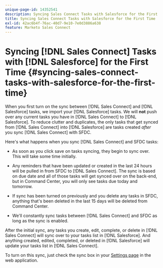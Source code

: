 ```yaml
---
unique-page-id: 14352541
description: Syncing Sales Connect Tasks with Salesforce for the First Time - Marketo Docs - Product Documentation
title: Syncing Sales Connect Tasks with Salesforce for the First Time
exl-id: 42ac6b4f-76ac-40d7-9e10-7e0d3886a638
feature: Marketo Sales Connect
---
```

# Syncing [!DNL Sales Connect] Tasks with [!DNL Salesforce] for the First Time {#syncing-sales-connect-tasks-with-salesforce-for-the-first-time}

When you first turn on the sync between [!DNL Sales Connect] and [!DNL Salesforce] tasks, we import your [!DNL Salesforce] tasks. We will **not** push over any current tasks you have in [!DNL Sales Connect] to [!DNL Salesforce]. To reduce clutter and duplicates, the only tasks that get synced from [!DNL Sales Connect] into [!DNL Salesforce] are tasks created *after* you sync [!DNL Sales Connect] with SFDC.

Here's what happens when you sync [!DNL Sales Connect] and SFDC tasks:

- As soon as you click save on tasks syncing, they begin to sync over. This will take some time initially.

- Any reminders that have been updated or created in the last 24 hours will be pulled in from SFDC to [!DNL Sales Connect]. The sync is based on due date and all of those tasks will get synced over on the back-end, but in Command Center, you will only see tasks due today and tomorrow.

- If sync has been turned on previously and you delete any tasks in SFDC, anything that's been deleted in the last 15 days will be deleted from Command Center.

- We'll constantly sync tasks between [!DNL Sales Connect] and SFDC as long as the sync is enabled.

After the initial sync, any tasks you create, edit, complete, or delete in [!DNL Sales Connect] will sync over to your tasks list in [!DNL Salesforce]. And anything created, edited, completed, or deleted in [!DNL Salesforce] will update your tasks list in [!DNL Sales Connect].

To turn on this sync, just check the sync box in your [Settings page](https://toutapp.com/login) in the web application.
